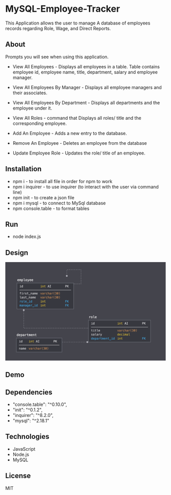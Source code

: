 # MySQL-Employee-Tracker

This Application allows the user to manage A database of employees records regarding Role, Wage, and Direct Reports.

## About

Prompts you will see when using this application.

* View All Employees - Displays all employees in a table. Table contains employee id, employee name, title, department, salary and employee manager.

* View All Employees By Manager - Displays all employee managers and their associates.

* View All Employees By Department - Displays all departments and the employee under it.

* View All Roles - command that Displays all roles/ title and the corresponding employee.

* Add An Employee - Adds a new entry to the database.

* Remove An Employee - Deletes an employee from the database

* Update Employee Role - Updates the role/ title of an employee.

## Installation
* npm i - to install all file in order for npm to work
* npm i inquirer - to use inquirer (to interact with the user via command line)
* npm init - to create a json file
* npm i mysql - to connect to MySql database
* npm console.table - to format tables

## Run 
* node index.js

## Design

![](schema.png)

## Demo


## Dependencies

* "console.table": "^0.10.0",
* "init": "^0.1.2",
* "inquirer": "^8.2.0",
* "mysql": "^2.18.1"

## Technologies
* JavaScript
* Node.js
* MySQL

## License
MIT